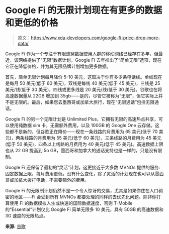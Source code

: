 # Google Fi 的无限计划现在有更多的数据和更低的价格

> 原文：<https://www.xda-developers.com/google-fi-price-drop-more-data/>

Google Fi 作为一个专注于有限蜂窝数据使用人群的移动网络已经存在多年，但最近，该网络提供了“无限”数据计划。Google Fi 去年推出了“简单无限”选项，现在它正在降低价格，并为其无限品牌计划增加更多数据。

首先，简单无限计划每月降价 5-10 美元，这取决于你有多少条电话线。单线现在是每月 50 美元(低于 60 美元)，双线是每线 40 美元(低于 45 美元)，三线是 25 美元/线(低于 30 美元)，四线或更多线是 20 美元/线(低于 30 美元)。谷歌也在将高速数据量从 22GB 增加到 35gb——是的，尽管它被称为“无限”，但它实际上并不是无限的。最后，如果您去墨西哥或加拿大旅行，现在“无限通话”包括无限通话。

Google Fi 的另一个无限计划是 Unlimited Plus，它拥有无限的高速热点共享，可以使用纯数据 sim 卡，无需额外费用，以及 100GB 的 Google One 云存储。这些都不是新的，但谷歌正在降价——现在一条线路的月费用为 65 美元(低于 70 美元)，两条线路的月费用为 55 美元(低于 60 美元)，三条线路的月费用为 45 美元(低于 50 美元)，四条以上线路的月费用为 40 美元(低于 45 美元)。高速数据上限也从 22 GB 提高到 5o GB，墨西哥和加拿大的通话支持也是一样的，只是没有限制。

Google Fi 还保留了最初的“灵活”计划，这更接近于大多数 MVNOs 提供的服务:固定数据上限，每月费用更低。没有什么变化，除了灵活的计划现在也可以从墨西哥或加拿大拨打电话，不需要额外的费用。

Google Fi 的无限制计划仍然不是一个令人惊讶的交易，尤其是如果你住在人口稠密的地区——Fi 会受到所有 MVNOs 都要处理的同样的去优先化问题。除非你打算使用 Fi 的数据模拟人生或快速的国际数据速度，否则 T-Mobile 的“Essential”计划仅比 Google Fi 简单无限多 10 美元，具有 50GB 的高速数据和 3G 速度的无限热点。

**来源:** [谷歌](https://blog.google/products/google-fi/fi-unlimited-plans-now-start-20/)